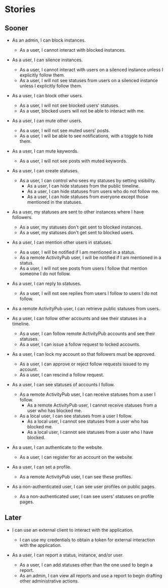 # Stories

## Sooner
* As an admin, I can block instances.
  - As a user, I cannot interact with blocked instances.

* As a user, I can silence instances.
  - As a user, I cannot interact with users on a silenced instance unless I explicitly follow them.
  - As a user, I will not see statuses from users on a silenced instance unless I explicitly follow them.

* As a user, I can block other users.
  - As a user, I will not see blocked users' statuses.
  - As a user, blocked users will not be able to interact with me.

* As a user, I can mute other users.
  - As a user, I will not see muted users' posts.
  - As a user, I will be able to see notifications, with a toggle to hide them.

* As a user, I can mute keywords.
  - As a user, I will not see posts with muted keywords.

* As a user, I can create statuses.
  - As a user, I can control who sees my statuses by setting visibility.
    + As a user, I can hide statuses from the public timeline.
    + As a user, I can hide statuses from users who do not follow me.
    + As a user, I can hide statuses from everyone except those mentioned in the statuses.

* As a user, my statuses are sent to other instances where I have followers.
  - As a user, my statuses don't get sent to blocked instances.
  - As a user, my statuses don't get sent to blocked users.

* As a user, I can mention other users in statuses.
  - As a user, I will be notified if I am mentioned in a status.
  - As a remote ActivityPub user, I will be notified if I am mentioned in a status.
  - As a user, I will not see posts from users I follow that mention someone I do not follow.

* As a user, I can reply to statuses.
  - As a user, I will not see replies from users I follow to users I do not follow.

* As a remote ActivityPub user, I can retrieve public statuses from users.


* As a user, I can follow other accounts and see their statuses in a timeline.
  - As a user, I can follow remote ActivityPub accounts and see their statuses.
  - As a user, I can issue a follow request to locked accounts.

* As a user, I can lock my account so that followers must be approved.
  - As a user, I can approve or reject follow requests issued to my account.
  - As a user, I can rescind a follow request.

* As a user, I can see statuses of accounts I follow.
  - As a remote ActivityPub user, I can receive statuses from a user I follow.
    + As a remote ActivityPub user, I cannot receive statuses from a user who has blocked me.
  - As a local user, I can see statuses from a user I follow.
    + As a local user, I cannot see statuses from a user who has blocked me.
    + As a local user, I cannot see statuses from a user who I have blocked.

* As a user, I can authenticate to the website.
  - As a user, I can register for an account on the website.

* As a user, I can set a profile.
  - As a remote ActivityPub user, I can see these profiles.

* As a non-authenticated user, I can see user profiles on public pages.
  - As a non-authenticated user, I can see users' statuses on profile pages.


## Later
* I can use an external client to interact with the application.
  - I can use my credentials to obtain a token for external interaction with the application.

* As a user, I can report a status, instance, and/or user.
  - As a user, I can add statuses other than the one used to begin a report.
  - As an admin, I can view all reports and use a report to begin drafting other administrative actions.
